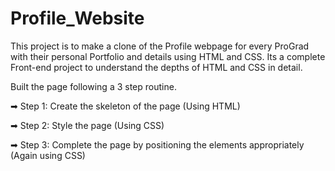 # Profile_Website

This project is to make a clone of the Profile webpage for every ProGrad with their personal Portfolio and details using HTML and CSS. Its a complete Front-end project to understand the depths of HTML and CSS in detail.


Built the page following a 3 step routine.

➡ Step 1: Create the skeleton of the page (Using HTML)

➡ Step 2: Style the page (Using CSS)

➡ Step 3: Complete the page by positioning the elements appropriately (Again using CSS)
